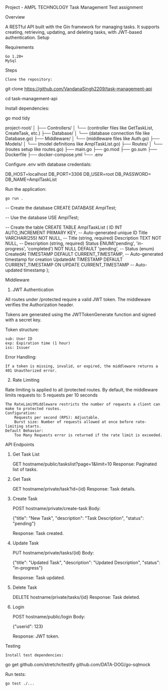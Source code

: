 Project - AMPL TECHNOLOGY Task Management Test assignment


Overview

A RESTful API built with the Gin framework for managing tasks. It supports creating, retrieving, updating, and deleting tasks, with JWT-based authentication.
Setup

Requirements

    Go 1.20+
    MySql

Steps

    Clone the repository:

git clone https://github.com/VandanaSingh2209/task-management-api


cd task-management-api

Install dependencies:

go mod tidy



project-root/
│
├── Controllers/
│   └── (controller files like GetTaskList, CreateTask, etc.)
├── Database/
│   └── (database connection file like Database.go)
├── Middleware/
│   └── (middleware files like Auth.go)
├── Models/
│   └── (model definitions like AmplTaskList.go)
├── Routes/
│   └── (routes setup like routes.go)
├── main.go
├── go.mod
├── go.sum
├── Dockerfile
├── docker-compose.yml
└── .env

Configure .env with database credentials:

DB_HOST=localhost
DB_PORT=3306
DB_USER=root
DB_PASSWORD=
DB_NAME=AmplTaskList

Run the application:

    go run .

-- Create the database
CREATE DATABASE AmplTest;

-- Use the database
USE AmplTest;

-- Create the table
CREATE TABLE AmplTaskList (
    ID INT AUTO_INCREMENT PRIMARY KEY, -- Auto-generated unique ID
    Title VARCHAR(255) NOT NULL, -- Title (string, required)
    Description TEXT NOT NULL, -- Description (string, required)
    Status ENUM('pending', 'in-progress', 'completed') NOT NULL DEFAULT 'pending', -- Status (enum)
    CreatedAt TIMESTAMP DEFAULT CURRENT_TIMESTAMP, -- Auto-generated timestamp for creation
    UpdatedAt TIMESTAMP DEFAULT CURRENT_TIMESTAMP ON UPDATE CURRENT_TIMESTAMP -- Auto-updated timestamp
);


Middleware

1. JWT Authentication

All routes under /protected require a valid JWT token. The middleware verifies the Authorization header.

Tokens are generated using the JWTTokenGenerate function and signed with a secret key.

Token structure:

    sub: User ID
    exp: Expiration time (1 hour)
    iss: Issuer

Error Handling:

    If a token is missing, invalid, or expired, the middleware returns a 401 Unauthorized error.



2. Rate Limiting

Rate limiting is applied to all /protected routes. By default, the middleware limits requests to:
5 requests per 10 seconds

    The RateLimitMiddleware restricts the number of requests a client can make to protected routes.
    Configuration:
        Requests per second (RPS): Adjustable.
        Burst size: Number of requests allowed at once before rate-limiting starts.
    Default Behavior:
        Too Many Requests error is returned if the rate limit is exceeded.



API Endpoints
1. Get Task List

    GET hostname/public/taskslist?page=1&limit=10
    Response: Paginated list of tasks.

2. Get Task

    GET hostname/private/task?id={id}
    Response: Task details.

3. Create Task

    POST hostname/private/create-task
    Body:

    {"title": "New Task", "description": "Task Description", "status": "pending"}

    Response: Task created.

4. Update Task

    PUT hostname/private/tasks/{id}
    Body:

    {"title": "Updated Task", "description": "Updated Description", "status": "in-progress"}

    Response: Task updated.

5. Delete Task

    DELETE hostname/private/tasks/{id}
    Response: Task deleted.

6. Login

    POST hostname/public/login
    Body:

    {"userid": 123}

    Response: JWT token.

Testing

    Install test dependencies:

go get github.com/stretchr/testify github.com/DATA-DOG/go-sqlmock

Run tests:

    go test ./...

